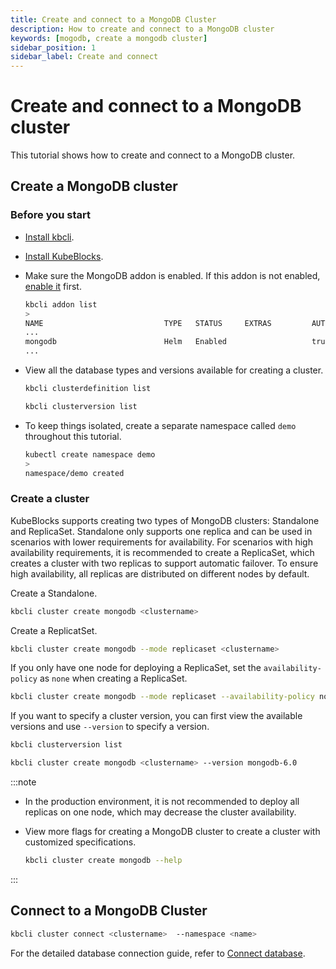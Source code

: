 ```yaml
---
title: Create and connect to a MongoDB Cluster
description: How to create and connect to a MongoDB cluster
keywords: [mogodb, create a mongodb cluster]
sidebar_position: 1
sidebar_label: Create and connect
---
```


# Create and connect to a MongoDB cluster

This tutorial shows how to create and connect to a MongoDB cluster.

## Create a MongoDB cluster

### Before you start

* [Install kbcli](./../../installation/install-with-kbcli/install-kbcli.md).
* [Install KubeBlocks](./../../installation/install-with-kbcli/install-kubeblocks-with-kbcli.md).
* Make sure the MongoDB addon is enabled. If this addon is not enabled, [enable it](./../../overview/supported-addons.md#use-addons) first.

  ```bash
  kbcli addon list
  >
  NAME                           TYPE   STATUS     EXTRAS         AUTO-INSTALL   INSTALLABLE-SELECTOR
  ...
  mongodb                        Helm   Enabled                   true
  ...
  ```

* View all the database types and versions available for creating a cluster.

  ```bash
  kbcli clusterdefinition list

  kbcli clusterversion list
  ```

* To keep things isolated, create a separate namespace called `demo` throughout this tutorial.

  ```bash
  kubectl create namespace demo
  >
  namespace/demo created
  ```

### Create a cluster

KubeBlocks supports creating two types of MongoDB clusters: Standalone and ReplicaSet. Standalone only supports one replica and can be used in scenarios with lower requirements for availability. For scenarios with high availability requirements, it is recommended to create a ReplicaSet, which creates a cluster with two replicas to support automatic failover. To ensure high availability, all replicas are distributed on different nodes by default.

Create a Standalone.

```bash
kbcli cluster create mongodb <clustername>
```

Create a ReplicatSet.

```bash
kbcli cluster create mongodb --mode replicaset <clustername>
```

If you only have one node for deploying a ReplicaSet, set the `availability-policy` as `none` when creating a ReplicaSet.

```bash
kbcli cluster create mongodb --mode replicaset --availability-policy none <clustername>
```

If you want to specify a cluster version, you can first view the available versions and use `--version` to specify a version.

```bash
kbcli clusterversion list

kbcli cluster create mongodb <clustername> --version mongodb-6.0
```

:::note

* In the production environment, it is not recommended to deploy all replicas on one node, which may decrease the cluster availability.
* View more flags for creating a MongoDB cluster to create a cluster with customized specifications.

  ```bash
  kbcli cluster create mongodb --help
  ```

:::

## Connect to a MongoDB Cluster

```bash
kbcli cluster connect <clustername>  --namespace <name>
```

For the detailed database connection guide, refer to [Connect database](./../../connect_database/overview-of-database-connection.md).
